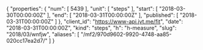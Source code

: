 {
  "properties": {
    "num": [
      5439
    ],
    "unit": [
      "steps"
    ],
    "start": [
      "2018-03-30T00:00:00Z"
    ],
    "end": [
      "2018-03-31T00:00:00Z"
    ],
    "published": [
      "2018-03-31T00:00:00Z"
    ]
  },
  "client_id": "https://www-api.jvt.me/fit",
  "date": "2018-03-31T00:00:00Z",
  "kind": "steps",
  "h": "h-measure",
  "slug": "2018/03/wnfjw",
  "aliases": [
    "/mf2/970d9602-9920-4748-aa85-020cc17ea2d7/"
  ]
}
